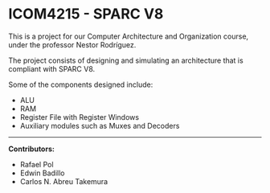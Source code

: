 ICOM4215 - SPARC V8
=====================
This is a project for our Computer Architecture and Organization course, under the professor Nestor Rodríguez.

The project consists of designing and simulating an architecture that is compliant with SPARC V8.

Some of the components designed include:

* ALU
* RAM
* Register File with Register Windows
* Auxiliary modules such as Muxes and Decoders

-----------------------------
**Contributors:**

* Rafael Pol
* Edwin Badillo
* Carlos N. Abreu Takemura